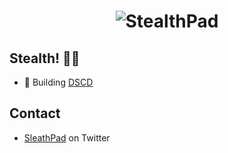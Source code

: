 <h1 align="center">
  <img src="https://pbs.twimg.com/profile_banners/1693099941265387520/1692985541/1500x500" alt="StealthPad" />
</h1>

## Stealth! 🥷🏾

- 🦔 Building  [DSCD](https://stealthpad.xyz/) 

## Contact

- [SleathPad](https://twitter.com/stealthpadxyz) on Twitter
